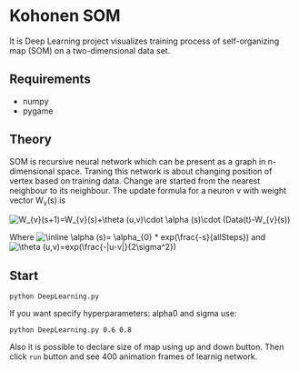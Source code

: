 # Kohonen SOM
It is Deep Learning project visualizes training process of self-organizing map
(SOM) on a two-dimensional data set.
## Requirements
* numpy
* pygame
## Theory 
SOM is recursive neural network which can be present as a graph in n-dimensional space. Traning this network is about changing position of vertex based on training data. Change are started from the nearest neighbour to its neighbour. 
The update formula for a neuron v with weight vector W<sub>v</sub>(s) is

<img src="https://latex.codecogs.com/png.image?\dpi{100}&space;W_{v}(s&plus;1)=W_{v}(s)&plus;\theta&space;(u,v)\cdot&space;\alpha&space;(s)\cdot&space;(Data(t)-W_{v}(s))" title="W_{v}(s+1)=W_{v}(s)+\theta (u,v)\cdot \alpha (s)\cdot (Data(t)-W_{v}(s))" />

Where <img src="https://latex.codecogs.com/png.image?\dpi{100}&space;\inline&space;\alpha&space;(s)=&space;\alpha_{0}&space;*&space;exp(\frac{-s}{allSteps})" title="\inline \alpha (s)= \alpha_{0} * exp(\frac{-s}{allSteps})" /> 
and <img src="https://latex.codecogs.com/png.image?\dpi{100}&space;\theta&space;(u,v)=exp(\frac{-|u-v|}{2\sigma^2})" title="\theta (u,v)=exp(\frac{-|u-v|}{2\sigma^2})" /> 

## Start 

```python DeepLearning.py```

If you want specify hyperparameters: alpha0 and sigma use:

```python DeepLearning.py 0.6 0.8```

Also it is possible to declare size of map using up and down button. Then click `run` button and see 400 animation frames of learnig network.  
